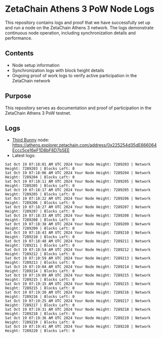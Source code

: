 # ZetaChain Athens 3 PoW Node Logs
This repository contains logs and proof that we have successfully set up and run a node on the ZetaChain Athens 3 network. The logs demonstrate continuous node operation, including synchronization details and performance.

## Contents
- Node setup information
- Synchronization logs with block height details
- Ongoing proof of work logs to verify active participation in the ZetaChain network

## Purpose
This repository serves as documentation and proof of participation in the ZetaChain Athens 3 PoW testnet.

## Logs

- [Third Bunny](https://thirdbunny.xyz/) node: https://athens.explorer.zetachain.com/address/0x225254d35dE666064Eccc5ce16eF1D8bF8D7b5EE
- Latest logs:
```
Sat Oct 19 07:18:01 AM UTC 2024 Your Node Height: 7289203 | Network Height: 7289203 | Blocks Left: 0
Sat Oct 19 07:18:06 AM UTC 2024 Your Node Height: 7289204 | Network Height: 7289204 | Blocks Left: 0
Sat Oct 19 07:18:11 AM UTC 2024 Your Node Height: 7289205 | Network Height: 7289205 | Blocks Left: 0
Sat Oct 19 07:18:17 AM UTC 2024 Your Node Height: 7289205 | Network Height: 7289205 | Blocks Left: 0
Sat Oct 19 07:18:22 AM UTC 2024 Your Node Height: 7289206 | Network Height: 7289206 | Blocks Left: 0
Sat Oct 19 07:18:27 AM UTC 2024 Your Node Height: 7289207 | Network Height: 7289207 | Blocks Left: 0
Sat Oct 19 07:18:33 AM UTC 2024 Your Node Height: 7289208 | Network Height: 7289208 | Blocks Left: 0
Sat Oct 19 07:18:38 AM UTC 2024 Your Node Height: 7289209 | Network Height: 7289209 | Blocks Left: 0
Sat Oct 19 07:18:43 AM UTC 2024 Your Node Height: 7289210 | Network Height: 7289210 | Blocks Left: 0
Sat Oct 19 07:18:48 AM UTC 2024 Your Node Height: 7289211 | Network Height: 7289211 | Blocks Left: 0
Sat Oct 19 07:18:54 AM UTC 2024 Your Node Height: 7289212 | Network Height: 7289212 | Blocks Left: 0
Sat Oct 19 07:18:59 AM UTC 2024 Your Node Height: 7289213 | Network Height: 7289213 | Blocks Left: 0
Sat Oct 19 07:19:04 AM UTC 2024 Your Node Height: 7289214 | Network Height: 7289214 | Blocks Left: 0
Sat Oct 19 07:19:09 AM UTC 2024 Your Node Height: 7289215 | Network Height: 7289215 | Blocks Left: 0
Sat Oct 19 07:19:15 AM UTC 2024 Your Node Height: 7289215 | Network Height: 7289215 | Blocks Left: 0
Sat Oct 19 07:19:20 AM UTC 2024 Your Node Height: 7289216 | Network Height: 7289216 | Blocks Left: 0
Sat Oct 19 07:19:25 AM UTC 2024 Your Node Height: 7289217 | Network Height: 7289217 | Blocks Left: 0
Sat Oct 19 07:19:31 AM UTC 2024 Your Node Height: 7289218 | Network Height: 7289218 | Blocks Left: 0
Sat Oct 19 07:19:36 AM UTC 2024 Your Node Height: 7289219 | Network Height: 7289219 | Blocks Left: 0
Sat Oct 19 07:19:41 AM UTC 2024 Your Node Height: 7289220 | Network Height: 7289220 | Blocks Left: 0
```
